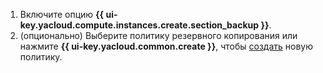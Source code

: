 1. Включите опцию **{{ ui-key.yacloud.compute.instances.create.section_backup }}**.
1. (опционально) Выберите политику резервного копирования или нажмите **{{ ui-key.yacloud.common.create }}**, чтобы [создать](../../backup/operations/policy-vm/create.md) новую политику.